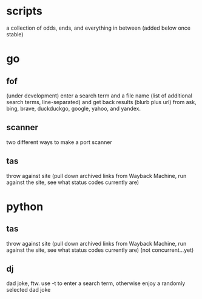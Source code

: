 # scripts
a collection of odds, ends, and everything in between (added below once stable)

# go
## fof
(under development)
enter a search term and a file name (list of additional search terms, line-separated) and get back results (blurb plus url) from ask, bing, brave, duckduckgo, google, yahoo, and yandex.

## scanner
two different ways to make a port scanner

## tas
throw against site (pull down archived links from Wayback Machine, run against the site, see what status codes currently are)

# python
## tas
throw against site (pull down archived links from Wayback Machine, run against the site, see what status codes currently are) (not concurrent...yet)

## dj
dad joke, ftw. use -t to enter a search term, otherwise enjoy a randomly selected dad joke